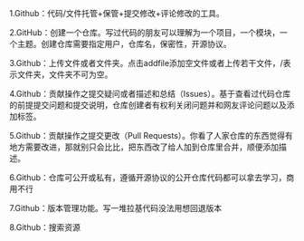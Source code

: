 <!-- 
![https://github.com/Wunsuol/text1/blob/main/GitHub%E6%95%99%E7%A8%8B/images/2023-03-14-23-58-56.png](images/2023-03-14-23-58-56.png)
![](images/2023-03-14-23-59-27.png)
![](images/2023-03-14-23-59-33.png)
![](images/2023-03-14-23-59-40.png) -->

1.Github：代码/文件托管+保管+提交修改+评论修改的工具。

2.GitHub：创建一个仓库。写过代码的朋友可以理解为一个项目，一个模块，一个主题。创建仓库需要指定用户，仓库名，保密性，开源协议。

3.Github：上传文件或者文件夹。点击addfile添加空文件或者上传若干文件，/表示文件夹，文件夹不可为空。

4.Github：贡献操作之提交疑问或者描述和总结（Issues）。基于查看过代码仓库的前提提交问题和提交说明，仓库创建者有权利关闭问题并和网友评论问题以及添加标签。

5.Github：贡献操作之提交更改（Pull Requests）。你看了人家仓库的东西觉得有地方需要改进，那就别只会比比，把东西改了给人加到仓库里合并，顺便添加描述。

6.Github：仓库可公开或私有，遵循开源协议的公开仓库代码都可以拿去学习，商用不行

7.Github：版本管理功能。写一堆拉基代码没法用想回退版本

8.Github：搜索资源
